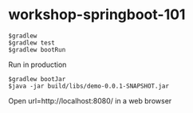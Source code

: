 # workshop-springboot-101

```
$gradlew
$gradlew test
$gradlew bootRun

```

Run in production
```
$gradlew bootJar
$java -jar build/libs/demo-0.0.1-SNAPSHOT.jar 
```
Open url=http://localhost:8080/ in a web browser
